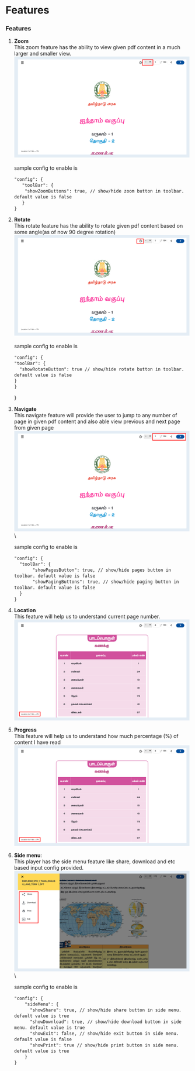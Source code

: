 # Features

###

### Features

1.  **Zoom**\
    This zoom feature has the ability to view given pdf content in a much larger and smaller view.![](../../../../../.gitbook/assets/psdPlayerV2zoom.png)\
    \
    sample config to enable is

    ```
    "config": {
       "toolBar": { 
        "showZoomButtons": true, // show/hide zoom button in toolbar. default value is false 
       }
    }
    ```
2.  **Rotate**\
    This rotate feature has the ability to rotate given pdf content based on some angle(as of now 90 degree rotation)\
    ![](<../../../../../.gitbook/assets/pdfPlayerV2Rotate1 (1).png>)\
    \
    sample config to enable is

    ```
    "config": {  
    "toolBar": { 
      "showRotateButton": true // show/hide rotate button in toolbar. default value is false
    }
    }
    ```

    }
3.  **Navigate**\
    This navigate feature will provide the user to jump to any number of page in given pdf content and also able view previous and next page from given page\
    ![](../../../../../.gitbook/assets/pdfPlayerV2Navigate1.png)\\

    sample config to enable is

    ```
    "config": {  
      "toolBar": { 
           "showPagesButton": true, // show/hide pages button in toolbar. default value is false
           "showPagingButtons": true, // show/hide paging button in toolbar. default value is false
      }
    }
    ```
4. **Location**\
   This feature will help us to understand current page number.![](<../../../../../.gitbook/assets/pdfPlayerv2Location (1).png>)
5. **Progress**\
   This feature will help us to understand how much percentage (%) of content I have read![](../../../../../.gitbook/assets/pdfPlayerv2Location.png)
6.  **Side menu**:\
    This player has the side menu feature like share, download and etc based input config provided.\
    ![](../../../../../.gitbook/assets/pdfPlayerV2Sidemenu.png)\\

    sample config to enable is

    ```
    "config": {  
        "sideMenu": { 
          "showShare": true, // show/hide share button in side menu. default value is true
          "showDownload": true, // show/hide download button in side menu. default value is true
          "showExit": false, // show/hide exit button in side menu. default value is false
          "showPrint": true // show/hide print button in side menu. default value is true
        }
    }
    ```
